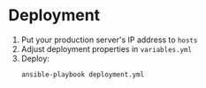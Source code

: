 # Deployment

1. Put your production server's IP address to `hosts`
2. Adjust deployment properties in `variables.yml`
3. Deploy:
   ```bash
   ansible-playbook deployment.yml
   ```
